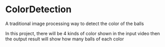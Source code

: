 # ColorDetection
A traditional image processing way to detect the color of the balls

In this project, there will be 4 kinds of color shown in the input video
then the output result will show how many balls of each color
